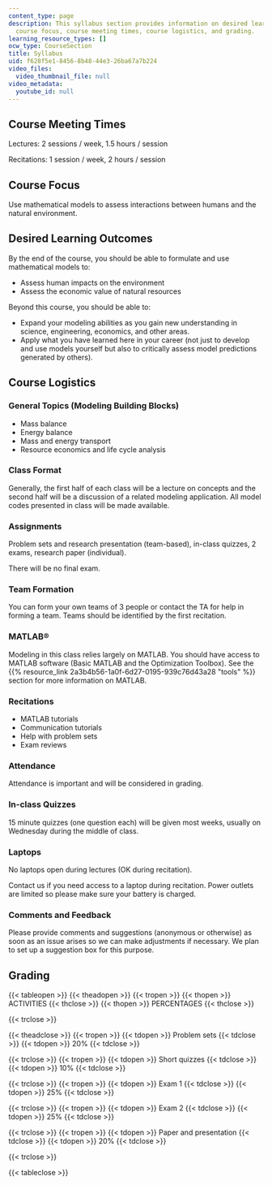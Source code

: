 ```yaml
---
content_type: page
description: This syllabus section provides information on desired learning outcomes,
  course focus, course meeting times, course logistics, and grading.
learning_resource_types: []
ocw_type: CourseSection
title: Syllabus
uid: f628f5e1-8456-8b48-44e3-26ba67a7b224
video_files:
  video_thumbnail_file: null
video_metadata:
  youtube_id: null
---
```


Course Meeting Times
--------------------

Lectures: 2 sessions / week, 1.5 hours / session

Recitations: 1 session / week, 2 hours / session

Course Focus
------------

Use mathematical models to assess interactions between humans and the natural environment.

Desired Learning Outcomes
-------------------------

By the end of the course, you should be able to formulate and use mathematical models to:

*   Assess human impacts on the environment
*   Assess the economic value of natural resources

Beyond this course, you should be able to:

*   Expand your modeling abilities as you gain new understanding in science, engineering, economics, and other areas.
*   Apply what you have learned here in your career (not just to develop and use models yourself but also to critically assess model predictions generated by others).

Course Logistics
----------------

### General Topics (Modeling Building Blocks)

*   Mass balance
*   Energy balance
*   Mass and energy transport
*   Resource economics and life cycle analysis

### Class Format

Generally, the first half of each class will be a lecture on concepts and the second half will be a discussion of a related modeling application. All model codes presented in class will be made available.

### Assignments

Problem sets and research presentation (team-based), in-class quizzes, 2 exams, research paper (individual).

There will be no final exam.

### Team Formation

You can form your own teams of 3 people or contact the TA for help in forming a team. Teams should be identified by the first recitation.

### MATLAB®

Modeling in this class relies largely on MATLAB. You should have access to MATLAB software (Basic MATLAB and the Optimization Toolbox). See the {{% resource_link 2a3b4b56-1a0f-6d27-0195-939c76d43a28 "tools" %}} section for more information on MATLAB.

### Recitations

*   MATLAB tutorials
*   Communication tutorials
*   Help with problem sets
*   Exam reviews

### Attendance

Attendance is important and will be considered in grading.

### In-class Quizzes

15 minute quizzes (one question each) will be given most weeks, usually on Wednesday during the middle of class.

### Laptops

No laptops open during lectures (OK during recitation).

Contact us if you need access to a laptop during recitation. Power outlets are limited so please make sure your battery is charged.

### Comments and Feedback

Please provide comments and suggestions (anonymous or otherwise) as soon as an issue arises so we can make adjustments if necessary. We plan to set up a suggestion box for this purpose.

Grading
-------

{{< tableopen >}}
{{< theadopen >}}
{{< tropen >}}
{{< thopen >}}
ACTIVITIES
{{< thclose >}}
{{< thopen >}}
PERCENTAGES
{{< thclose >}}

{{< trclose >}}

{{< theadclose >}}
{{< tropen >}}
{{< tdopen >}}
Problem sets
{{< tdclose >}}
{{< tdopen >}}
20%
{{< tdclose >}}

{{< trclose >}}
{{< tropen >}}
{{< tdopen >}}
Short quizzes
{{< tdclose >}}
{{< tdopen >}}
10%
{{< tdclose >}}

{{< trclose >}}
{{< tropen >}}
{{< tdopen >}}
Exam 1
{{< tdclose >}}
{{< tdopen >}}
25%
{{< tdclose >}}

{{< trclose >}}
{{< tropen >}}
{{< tdopen >}}
Exam 2
{{< tdclose >}}
{{< tdopen >}}
25%
{{< tdclose >}}

{{< trclose >}}
{{< tropen >}}
{{< tdopen >}}
Paper and presentation
{{< tdclose >}}
{{< tdopen >}}
20%
{{< tdclose >}}

{{< trclose >}}

{{< tableclose >}}